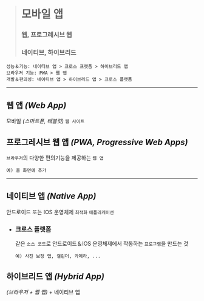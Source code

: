 ># 모바일 앱
>### 웹, 프로그레시브 웹
>### 네이티브, 하이브리드
```angular2html
성능＆기능: 네이티브 앱 > 크로스 프랫폼 > 하이브리드 앱
브라우저 기능: PWA > 웹 앱
개발＆편의성: 네이티브 앱 > 하이브리드 앱 > 크로스 플랫폼
```

---

## 웹 앱 *(Web App)*
모바일 *(스마트폰, 태블릿)* `웹 사이트`

## 프로그레시브 웹 앱 *(PWA, Progressive Web Apps)*
`브라우저`의 다양한 편의기능을 제공하는 `웹 앱`
```angular2html
예) 홈 화면에 추가
```

---

## 네이티브 앱 *(Native App)*
안드로이드 또는 IOS 운영체제 `최적화` `애플리케이션`

+ ### 크로스 플랫폼
  같은 `소스 코드`로 안드로이드＆IOS 운영체제에서 작동하는 `프로그램`을 만드는 것

  ```angular2html
  예) 사진 보정 앱, 캘린더, 카메라, ...
  ```

## 하이브리드 앱 *(Hybrid App)*
*(브라우저 + 웹 앱)* + 네이티브 앱


